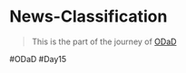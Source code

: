 # News-Classification

> This is the part of the journey of [ODaD](https://github.com/Zinwaiyan274/One-DS-a-day)

#ODaD
#Day15
